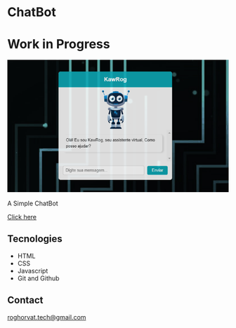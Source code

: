 # ChatBot
# Work in Progress

![preview](./.github/Template.png)

 A Simple ChatBot

 [Click here](https://roghorvat.github.io/chatBot)

 ## Tecnologies

 - HTML
 - CSS
 - Javascript
 - Git and Github

 ## Contact

 roghorvat.tech@gmail.com
